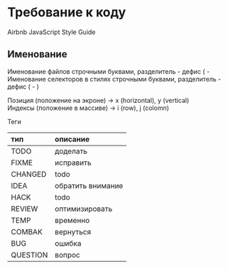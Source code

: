 # Требование к коду

Airbnb JavaScript Style Guide

## Именование
Именование файлов строчными буквами, разделитель - дефис ( -    
Именование селекторов в стилях строчными буквами, разделитель - дефис ( - )  

Позиция (положение на экроне) → x (horizontal), y (vertical)  
Индексы (положение в массиве) → i (row), j (colomn)  

Теги  

| тип  | описание |
| :--- | :--- |  
| TODO     | доделать |  
| FIXME    | исправить |  
| CHANGED  | todo |  
| IDEA     | обратить внимание |  
| HACK     | todo |  
| REVIEW   | оптимизировать |  
| TEMP     | временно |  
| COMBAK   | вернуться |  
| BUG      | ошибка |  
| QUESTION | вопрос |  